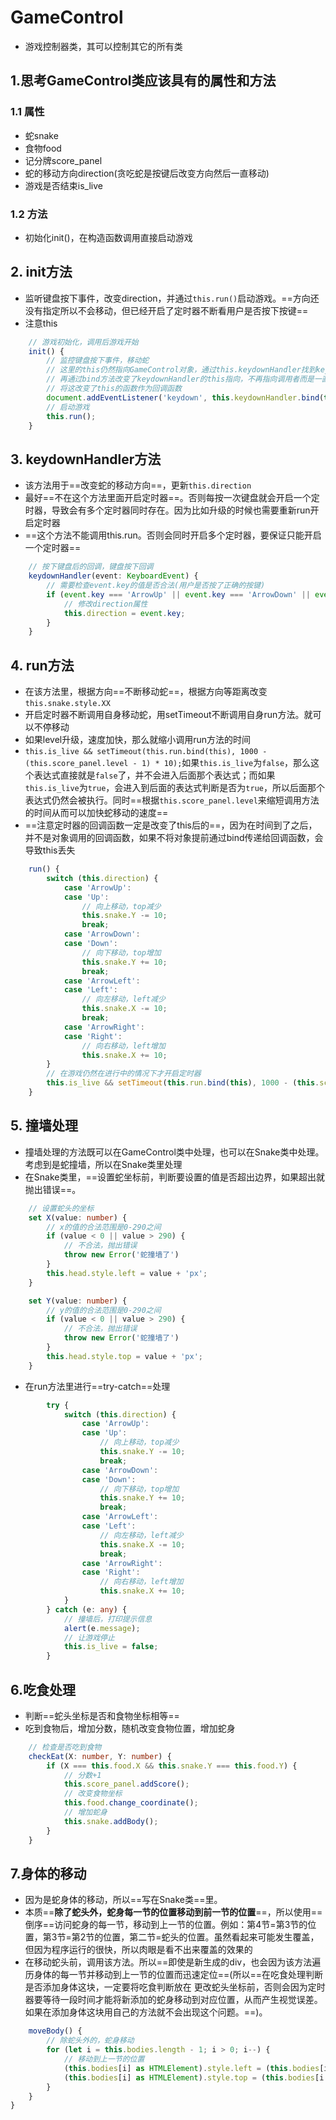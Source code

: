 # GameControl

- 游戏控制器类，其可以控制其它的所有类

## 1.思考GameControl类应该具有的属性和方法

### 1.1 属性

- 蛇snake
- 食物food
- 记分牌score_panel
- 蛇的移动方向direction(贪吃蛇是按键后改变方向然后一直移动)
- 游戏是否结束is_live

### 1.2 方法

- 初始化init()，在构造函数调用直接启动游戏

## 2. init方法

- 监听键盘按下事件，改变direction，并通过`this.run()`启动游戏。==方向还没有指定所以不会移动，但已经开启了定时器不断看用户是否按下按键==
- 注意this

``` typescript
    // 游戏初始化，调用后游戏开始
    init() {
        // 监控键盘按下事件，移动蛇
        // 这里的this仍然指向GameControl对象，通过this.keydownHandler找到keydownHandler函数
        // 再通过bind方法改变了keydownHandler的this指向，不再指向调用者而是一直指向GameControl对象。
        // 将这改变了this的函数作为回调函数
        document.addEventListener('keydown', this.keydownHandler.bind(this));
        // 启动游戏
        this.run();
    }

```

## 3. keydownHandler方法

- 该方法用于==改变蛇的移动方向==，更新`this.direction`
- 最好==不在这个方法里面开启定时器==。否则每按一次键盘就会开启一个定时器，导致会有多个定时器同时存在。因为比如升级的时候也需要重新run开启定时器
- ==这个方法不能调用this.run。否则会同时开启多个定时器，要保证只能开启一个定时器==

``` typescript
    // 按下键盘后的回调，键盘按下回调
    keydownHandler(event: KeyboardEvent) {
        // 需要检查event.key的值是否合法(用户是否按了正确的按键)
        if (event.key === 'ArrowUp' || event.key === 'ArrowDown' || event.key === 'ArrowLeft' || event.key === 'ArrowRight') {
            // 修改direction属性
            this.direction = event.key;
        }
    }
```



## 4. run方法

- 在该方法里，根据方向==不断移动蛇==，根据方向等距离改变`this.snake.style.XX`
- 开启定时器不断调用自身移动蛇，用setTimeout不断调用自身run方法。就可以不停移动
- 如果level升级，速度加快，那么就缩小调用run方法的时间
- `this.is_live && setTimeout(this.run.bind(this), 1000 - (this.score_panel.level - 1) * 10);`如果`this.is_live`为`false`，那么这个表达式直接就是`false`了，并不会进入后面那个表达式；而如果`this.is_live`为`true`，会进入到后面的表达式判断是否为`true`，所以后面那个表达式仍然会被执行。同时==根据`this.score_panel.level`来缩短调用方法的时间从而可以加快蛇移动的速度==
- ==注意定时器的回调函数一定是改变了this后的==，因为在时间到了之后，并不是对象调用的回调函数，如果不将对象提前通过bind传递给回调函数，会导致this丢失

``` typescript
    run() {
        switch (this.direction) {
            case 'ArrowUp':
            case 'Up':
                // 向上移动，top减少
                this.snake.Y -= 10;
                break;
            case 'ArrowDown':
            case 'Down':
                // 向下移动，top增加
                this.snake.Y += 10;
                break;
            case 'ArrowLeft':
            case 'Left':
                // 向左移动，left减少
                this.snake.X -= 10;
                break;
            case 'ArrowRight':
            case 'Right':
                // 向右移动，left增加
                this.snake.X += 10;
        }
        // 在游戏仍然在进行中的情况下才开启定时器
        this.is_live && setTimeout(this.run.bind(this), 1000 - (this.score_panel.level - 1) * 10);
    }
```

## 5. 撞墙处理

- 撞墙处理的方法既可以在GameControl类中处理，也可以在Snake类中处理。考虑到是蛇撞墙，所以在Snake类里处理
- 在Snake类里，==设置蛇坐标前，判断要设置的值是否超出边界，如果超出就抛出错误==。

``` typescript
    // 设置蛇头的坐标
    set X(value: number) {
        // x的值的合法范围是0-290之间
        if (value < 0 || value > 290) {
            // 不合法，抛出错误
            throw new Error('蛇撞墙了')
        }
        this.head.style.left = value + 'px';
    }

    set Y(value: number) {
        // y的值的合法范围是0-290之间
        if (value < 0 || value > 290) {
            // 不合法，抛出错误
            throw new Error('蛇撞墙了')
        }
        this.head.style.top = value + 'px';
    }
```

- 在run方法里进行==try-catch==处理

``` typescript
        try {
            switch (this.direction) {
                case 'ArrowUp':
                case 'Up':
                    // 向上移动，top减少
                    this.snake.Y -= 10;
                    break;
                case 'ArrowDown':
                case 'Down':
                    // 向下移动，top增加
                    this.snake.Y += 10;
                    break;
                case 'ArrowLeft':
                case 'Left':
                    // 向左移动，left减少
                    this.snake.X -= 10;
                    break;
                case 'ArrowRight':
                case 'Right':
                    // 向右移动，left增加
                    this.snake.X += 10;
            }
        } catch (e: any) {
            // 撞墙后，打印提示信息
            alert(e.message);
            // 让游戏停止
            this.is_live = false;
        }
```

## 6.吃食处理

- 判断==蛇头坐标是否和食物坐标相等==
- 吃到食物后，增加分数，随机改变食物位置，增加蛇身

``` typescript
    // 检查是否吃到食物
    checkEat(X: number, Y: number) {
        if (X === this.food.X && this.snake.Y === this.food.Y) {
            // 分数+1
            this.score_panel.addScore();
            // 改变食物坐标
            this.food.change_coordinate();
            // 增加蛇身
            this.snake.addBody();
        }
    }
```

## 7.身体的移动

- 因为是蛇身体的移动，所以==写在Snake类==里。
- 本质==**除了蛇头外，蛇身每一节的位置移动到前一节的位置**==，所以使用==倒序==访问蛇身的每一节，移动到上一节的位置。例如：第4节=第3节的位置，第3节=第2节的位置，第二节=蛇头的位置。虽然看起来可能发生覆盖，但因为程序运行的很快，所以肉眼是看不出来覆盖的效果的
- 在移动蛇头前，调用该方法。所以==即使是新生成的div，也会因为该方法遍历身体的每一节并移动到上一节的位置而迅速定位==(所以==在吃食处理判断是否添加身体这块，一定要将吃食判断放在 更改蛇头坐标前，否则会因为定时器要等待一段时间才能将新添加的蛇身移动到对应位置，从而产生视觉误差。如果在添加身体这块用自己的方法就不会出现这个问题。==)。

``` typescript
    moveBody() {
        // 除蛇头外的，蛇身移动
        for (let i = this.bodies.length - 1; i > 0; i--) {
            // 移动到上一节的位置
            (this.bodies[i] as HTMLElement).style.left = (this.bodies[i - 1] as HTMLElement).offsetLeft + 'px';
            (this.bodies[i] as HTMLElement).style.top = (this.bodies[i - 1] as HTMLElement).offsetTop + 'px';
        }
    }
}
```
